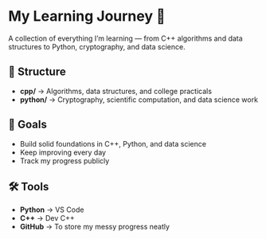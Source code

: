 # My Learning Journey 🚀

A collection of everything I’m learning — from C++ algorithms and data structures to Python, cryptography, and data science.

## 📘 Structure
- **cpp/** → Algorithms, data structures, and college practicals  
- **python/** → Cryptography, scientific computation, and data science work

## 🧠 Goals
- Build solid foundations in C++, Python, and data science
- Keep improving every day
- Track my progress publicly

## 🛠 Tools
- **Python** → VS Code  
- **C++** → Dev C++  
- **GitHub** → To store my messy progress neatly
